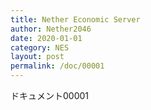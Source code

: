 ```yaml
---
title: Nether Economic Server
author: Nether2046
date: 2020-01-01
category: NES
layout: post
permalink: /doc/00001
---
```


ドキュメント00001
